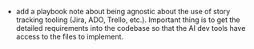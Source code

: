 - add a playbook note about being agnostic about the use of story tracking tooling (Jira, ADO, Trello, etc.).  Important thing is to get the detailed requirements into the codebase so that the AI dev tools have access to the files to implement.